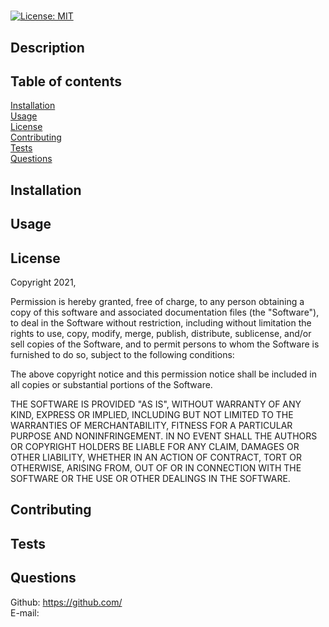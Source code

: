 # 

[![License: MIT](https://img.shields.io/badge/License-MIT-blue.svg)](https://opensource.org/licenses/MIT)

Description
------------


Table of contents
---------------
[Installation](#Installation)<br />
[Usage](#Usage)<br />
[License](#License)<br />
[Contributing](#Contributing)<br />
[Tests](#Tests)<br />
[Questions](#Questions)

Installation
-------------------


Usage
-------------


License
------------------

  Copyright 2021,  

  Permission is hereby granted, free of charge, to any person obtaining a copy of this software and associated documentation files (the "Software"), to deal in the Software without restriction, including without limitation the rights to use, copy, modify, merge, publish, distribute, sublicense, and/or sell copies of the Software, and to permit persons to whom the Software is furnished to do so, subject to the following conditions:
  
  The above copyright notice and this permission notice shall be included in all copies or substantial portions of the Software.
  
  THE SOFTWARE IS PROVIDED "AS IS", WITHOUT WARRANTY OF ANY KIND, EXPRESS OR IMPLIED, INCLUDING BUT NOT LIMITED TO THE WARRANTIES OF MERCHANTABILITY, FITNESS FOR A PARTICULAR PURPOSE AND NONINFRINGEMENT. IN NO EVENT SHALL THE AUTHORS OR COPYRIGHT HOLDERS BE LIABLE FOR ANY CLAIM, DAMAGES OR OTHER LIABILITY, WHETHER IN AN ACTION OF CONTRACT, TORT OR OTHERWISE, ARISING FROM, OUT OF OR IN CONNECTION WITH THE SOFTWARE OR THE USE OR OTHER DEALINGS IN THE SOFTWARE.
  
  

Contributing
-----------------------


Tests
---------------


Questions
----------
Github: <a href="https://github.com/">https://github.com/</a><br />
E-mail: <a href="mailto: "></a>
